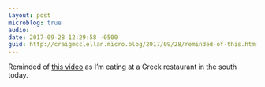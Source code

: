 ```yaml
---
layout: post
microblog: true
audio: 
date: 2017-09-28 12:29:58 -0500
guid: http://craigmcclellan.micro.blog/2017/09/28/reminded-of-this.html
---
```

Reminded of [this video](https://youtu.be/P9QOYYq3GkE) as I’m eating at a Greek restaurant in the south today.
